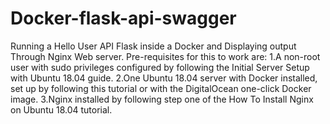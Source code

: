 # Docker-flask-api-swagger
Running a Hello User API Flask inside a Docker and Displaying output Through Nginx Web server.  Pre-requisites for this to work are:  1.A non-root user with sudo privileges configured by following the Initial Server Setup with Ubuntu 18.04 guide. 2.One Ubuntu 18.04 server with Docker installed, set up by following this tutorial or with the DigitalOcean one-click Docker image. 3.Nginx installed by following step one of the How To Install Nginx on Ubuntu 18.04 tutorial.
